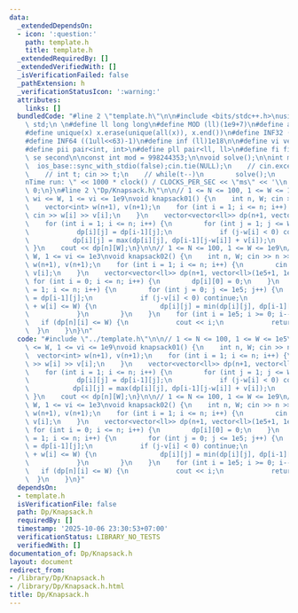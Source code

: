 ```yaml
---
data:
  _extendedDependsOn:
  - icon: ':question:'
    path: template.h
    title: template.h
  _extendedRequiredBy: []
  _extendedVerifiedWith: []
  _isVerificationFailed: false
  _pathExtension: h
  _verificationStatusIcon: ':warning:'
  attributes:
    links: []
  bundledCode: "#line 2 \"template.h\"\n\n#include <bits/stdc++.h>\nusing namespace\
    \ std;\n \n#define ll long long\n#define MOD (ll)(1e9+7)\n#define all(x) (x).begin(),(x).end()\n\
    #define unique(x) x.erase(unique(all(x)), x.end())\n#define INF32 ((1ull<<31)-1)\n\
    #define INF64 ((1ull<<63)-1)\n#define inf (ll)1e18\n\n#define vi vector<int>\n\
    #define pii pair<int, int>\n#define pll pair<ll, ll>\n#define fi first\n#define\
    \ se second\n\nconst int mod = 998244353;\n\nvoid solve();\n\nint main(){\n  \
    \  ios_base::sync_with_stdio(false);cin.tie(NULL);\n    // cin.exceptions(cin.failbit);\n\
    \    // int t; cin >> t;\n    // while(t--)\n        solve();\n    cerr << \"\\\
    nTime run: \" << 1000 * clock() / CLOCKS_PER_SEC << \"ms\" << '\\n';\n    return\
    \ 0;\n}\n#line 2 \"Dp/Knapsack.h\"\n\n// 1 <= N <= 100, 1 <= W <= 1e5\n// 1 <=\
    \ wi <= W, 1 <= vi <= 1e9\nvoid knapsack01() {\n    int n, W; cin >> n >> W;\n\
    \    vector<int> w(n+1), v(n+1);\n    for (int i = 1; i <= n; i++) {\n       \
    \ cin >> w[i] >> v[i];\n    }\n    vector<vector<ll>> dp(n+1, vector<ll>(W+1));\n\
    \    for (int i = 1; i <= n; i++) {\n        for (int j = 1; j <= W; j++) {\n\
    \            dp[i][j] = dp[i-1][j];\n            if (j-w[i] < 0) continue;\n \
    \           dp[i][j] = max(dp[i][j], dp[i-1][j-w[i]] + v[i]);\n        }\n   \
    \ }\n    cout << dp[n][W];\n}\n\n// 1 <= N <= 100, 1 <= W <= 1e9\n// 1 <= wi <=\
    \ W, 1 <= vi <= 1e3\nvoid knapsack02() {\n    int n, W; cin >> n >> W;\n    vector<int>\
    \ w(n+1), v(n+1);\n    for (int i = 1; i <= n; i++) {\n        cin >> w[i] >>\
    \ v[i];\n    }\n    vector<vector<ll>> dp(n+1, vector<ll>(1e5+1, 1e18));\n   \
    \ for (int i = 0; i <= n; i++) {\n        dp[i][0] = 0;\n    }\n    for (int i\
    \ = 1; i <= n; i++) {\n        for (int j = 0; j <= 1e5; j++) {\n            dp[i][j]\
    \ = dp[i-1][j];\n            if (j-v[i] < 0) continue;\n            if (dp[i-1][j-v[i]]\
    \ + w[i] <= W) {\n                dp[i][j] = min(dp[i][j], dp[i-1][j-v[i]] + w[i]);\n\
    \            }\n        }\n    }\n    for (int i = 1e5; i >= 0; i--) {\n     \
    \   if (dp[n][i] <= W) {\n            cout << i;\n            return;\n      \
    \  }\n    }\n}\n"
  code: "#include \"../template.h\"\n\n// 1 <= N <= 100, 1 <= W <= 1e5\n// 1 <= wi\
    \ <= W, 1 <= vi <= 1e9\nvoid knapsack01() {\n    int n, W; cin >> n >> W;\n  \
    \  vector<int> w(n+1), v(n+1);\n    for (int i = 1; i <= n; i++) {\n        cin\
    \ >> w[i] >> v[i];\n    }\n    vector<vector<ll>> dp(n+1, vector<ll>(W+1));\n\
    \    for (int i = 1; i <= n; i++) {\n        for (int j = 1; j <= W; j++) {\n\
    \            dp[i][j] = dp[i-1][j];\n            if (j-w[i] < 0) continue;\n \
    \           dp[i][j] = max(dp[i][j], dp[i-1][j-w[i]] + v[i]);\n        }\n   \
    \ }\n    cout << dp[n][W];\n}\n\n// 1 <= N <= 100, 1 <= W <= 1e9\n// 1 <= wi <=\
    \ W, 1 <= vi <= 1e3\nvoid knapsack02() {\n    int n, W; cin >> n >> W;\n    vector<int>\
    \ w(n+1), v(n+1);\n    for (int i = 1; i <= n; i++) {\n        cin >> w[i] >>\
    \ v[i];\n    }\n    vector<vector<ll>> dp(n+1, vector<ll>(1e5+1, 1e18));\n   \
    \ for (int i = 0; i <= n; i++) {\n        dp[i][0] = 0;\n    }\n    for (int i\
    \ = 1; i <= n; i++) {\n        for (int j = 0; j <= 1e5; j++) {\n            dp[i][j]\
    \ = dp[i-1][j];\n            if (j-v[i] < 0) continue;\n            if (dp[i-1][j-v[i]]\
    \ + w[i] <= W) {\n                dp[i][j] = min(dp[i][j], dp[i-1][j-v[i]] + w[i]);\n\
    \            }\n        }\n    }\n    for (int i = 1e5; i >= 0; i--) {\n     \
    \   if (dp[n][i] <= W) {\n            cout << i;\n            return;\n      \
    \  }\n    }\n}"
  dependsOn:
  - template.h
  isVerificationFile: false
  path: Dp/Knapsack.h
  requiredBy: []
  timestamp: '2025-10-06 23:30:53+07:00'
  verificationStatus: LIBRARY_NO_TESTS
  verifiedWith: []
documentation_of: Dp/Knapsack.h
layout: document
redirect_from:
- /library/Dp/Knapsack.h
- /library/Dp/Knapsack.h.html
title: Dp/Knapsack.h
---
```

